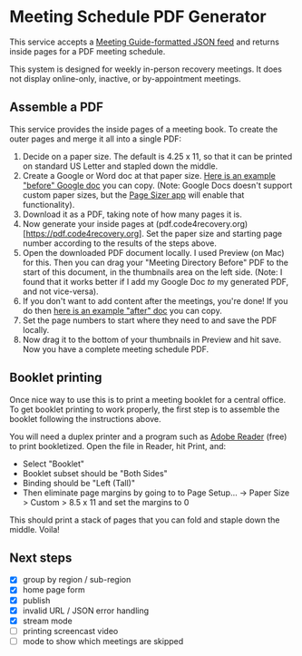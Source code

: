 # Meeting Schedule PDF Generator

This service accepts a [Meeting Guide-formatted JSON feed](https://github.com/code4recovery/spec) and returns inside pages for a PDF meeting schedule.

This system is designed for weekly in-person recovery meetings. It does not display online-only, inactive, or by-appointment meetings.

## Assemble a PDF

This service provides the inside pages of a meeting book. To create the outer pages and merge it all into a single PDF:

1. Decide on a paper size. The default is 4.25 x 11, so that it can be printed on standard US Letter and stapled down the middle.
1. Create a Google or Word doc at that paper size. [Here is an example "before" Google doc](https://docs.google.com/document/d/1bmDg2j8cyalcqnw5GV1JJll7g8Av7uW6O6o4kVADwEc/edit?usp=sharing) you can copy. (Note: Google Docs doesn't support custom paper sizes, but the [Page Sizer app](https://workspace.google.com/marketplace/app/page_sizer/595382898724) will enable that functionality).
1. Download it as a PDF, taking note of how many pages it is.
1. Now generate your inside pages at (pdf.code4recovery.org)[https://pdf.code4recovery.org]. Set the paper size and starting page number according to the results of the steps above.
1. Open the downloaded PDF document locally. I used Preview (on Mac) for this. Then you can drag your "Meeting Directory Before" PDF to the start of this document, in the thumbnails area on the left side. (Note: I found that it works better if I add my Google Doc _to_ my generated PDF, and not vice-versa).
1. If you don't want to add content after the meetings, you're done! If you do then [here is an example "after" doc](https://docs.google.com/document/d/1whm-ZL1JbZFinSRnbt4uKvFM6Hhv8e246TYtadsnVZQ/edit?usp=sharing) you can copy.
1. Set the page numbers to start where they need to and save the PDF locally.
1. Now drag it to the bottom of your thumbnails in Preview and hit save. Now you have a complete meeting schedule PDF.

## Booklet printing

Once nice way to use this is to print a meeting booklet for a central office. To get booklet printing to work properly, the first step is to assemble the booklet following the instructions above.

You will need a duplex printer and a program such as [Adobe Reader](https://get.adobe.com/reader/) (free) to print bookletized. Open the file in Reader, hit Print, and:

-   Select "Booklet"
-   Booklet subset should be "Both Sides"
-   Binding should be "Left (Tall)"
-   Then eliminate page margins by going to to Page Setup… -> Paper Size > Custom > 8.5 x 11 and set the margins to 0

This should print a stack of pages that you can fold and staple down the middle. Voila!

## Next steps

-   [x] group by region / sub-region
-   [x] home page form
-   [x] publish
-   [x] invalid URL / JSON error handling
-   [x] stream mode
-   [ ] printing screencast video
-   [ ] mode to show which meetings are skipped
